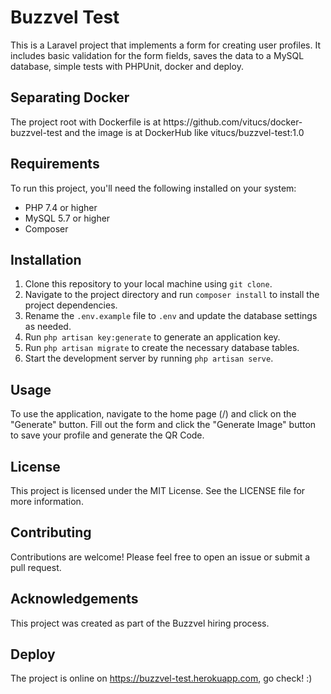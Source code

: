 <h1>Buzzvel Test</h1>

<p>This is a Laravel project that implements a form for creating user profiles. It includes basic validation for the form fields, saves the data to a MySQL database, simple tests with PHPUnit, docker and deploy.</p>

<h2>Separating Docker</h2>
<p>The project root with Dockerfile is at https://github.com/vitucs/docker-buzzvel-test and the image is at DockerHub like vitucs/buzzvel-test:1.0</p>

<h2>Requirements</h2>

<p>To run this project, you'll need the following installed on your system:</p>

<ul>
  <li>PHP 7.4 or higher</li>
  <li>MySQL 5.7 or higher</li>
  <li>Composer</li>
</ul>

<h2>Installation</h2>

<ol>
  <li>Clone this repository to your local machine using <code>git clone</code>.</li>
  <li>Navigate to the project directory and run <code>composer install</code> to install the project dependencies.</li>
  <li>Rename the <code>.env.example</code> file to <code>.env</code> and update the database settings as needed.</li>
  <li>Run <code>php artisan key:generate</code> to generate an application key.</li>
  <li>Run <code>php artisan migrate</code> to create the necessary database tables.</li>
  <li>Start the development server by running <code>php artisan serve</code>.</li>
</ol>

<h2>Usage</h2>

<p>To use the application, navigate to the home page (/) and click on the "Generate" button. Fill out the form and click the "Generate Image" button to save your profile and generate the QR Code.</p>

<h2>License</h2>

<p>This project is licensed under the MIT License. See the LICENSE file for more information.</p>

<h2>Contributing</h2>

<p>Contributions are welcome! Please feel free to open an issue or submit a pull request.</p>

<h2>Acknowledgements</h2>

<p>This project was created as part of the Buzzvel hiring process.</p>

<h2>Deploy</h2>

<p>The project is online on <a href="https://buzzvel-test.herokuapp.com">https://buzzvel-test.herokuapp.com</a>, go check! :)</p>
